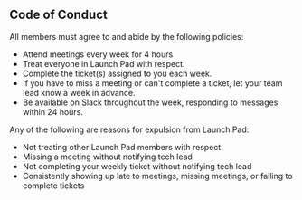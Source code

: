 ## Code of Conduct
All members must agree to and abide by the following policies:
* Attend meetings every week for 4 hours
* Treat everyone in Launch Pad with respect.
* Complete the ticket(s) assigned to you each week.
* If you have to miss a meeting or can't complete a ticket, let your team lead know a week in advance.
* Be available on Slack throughout the week, responding to messages within 24 hours.

Any of the following are reasons for expulsion from Launch Pad:
* Not treating other Launch Pad members with respect
* Missing a meeting without notifying tech lead
* Not completing your weekly ticket without notifying tech lead
* Consistently showing up late to meetings, missing meetings, or failing to complete tickets
